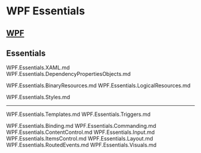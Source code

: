 
# WPF Essentials

## [WPF](https://learn.microsoft.com/en-us/dotnet/desktop/wpf/?source=recommendations&view=netdesktop-7.0)

## Essentials

WPF.Essentials.XAML.md
WPF.Essentials.DependencyPropertiesObjects.md

WPF.Essentials.BinaryResources.md
WPF.Essentials.LogicalResources.md

WPF.Essentials.Styles.md

----

WPF.Essentials.Templates.md
WPF.Essentials.Triggers.md

WPF.Essentials.Binding.md
WPF.Essentials.Commanding.md
WPF.Essentials.ContentControl.md
WPF.Essentials.Input.md
WPF.Essentials.ItemsControl.md
WPF.Essentials.Layout.md
WPF.Essentials.RoutedEvents.md
WPF.Essentials.Visuals.md
